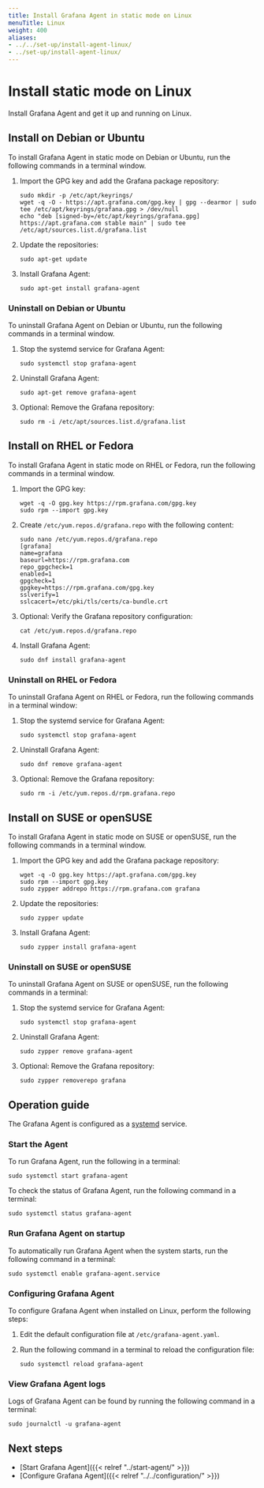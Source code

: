 ```yaml
---
title: Install Grafana Agent in static mode on Linux
menuTitle: Linux
weight: 400
aliases:
- ../../set-up/install-agent-linux/
- ../set-up/install-agent-linux/
---
```


# Install static mode on Linux

Install Grafana Agent and get it up and running on Linux.

## Install on Debian or Ubuntu

To install Grafana Agent in static mode on Debian or Ubuntu, run the following commands in a terminal window.

1. Import the GPG key and add the Grafana package repository:

   ```shell
   sudo mkdir -p /etc/apt/keyrings/
   wget -q -O - https://apt.grafana.com/gpg.key | gpg --dearmor | sudo tee /etc/apt/keyrings/grafana.gpg > /dev/null
   echo "deb [signed-by=/etc/apt/keyrings/grafana.gpg] https://apt.grafana.com stable main" | sudo tee /etc/apt/sources.list.d/grafana.list
   ```

1. Update the repositories:

   ```shell
   sudo apt-get update
   ```

1. Install Grafana Agent:

   ```shell
   sudo apt-get install grafana-agent
   ```

### Uninstall on Debian or Ubuntu

To uninstall Grafana Agent on Debian or Ubuntu, run the following commands in a terminal window.

1. Stop the systemd service for Grafana Agent:

   ```shell
   sudo systemctl stop grafana-agent
   ```

1. Uninstall Grafana Agent:

   ```shell
   sudo apt-get remove grafana-agent
   ```

1. Optional: Remove the Grafana repository:

   ```shell
   sudo rm -i /etc/apt/sources.list.d/grafana.list
   ```

## Install on RHEL or Fedora

To install Grafana Agent in static mode on RHEL or Fedora, run the following commands in a terminal window.

1. Import the GPG key:

   ```shell
   wget -q -O gpg.key https://rpm.grafana.com/gpg.key
   sudo rpm --import gpg.key
   ```

1. Create `/etc/yum.repos.d/grafana.repo` with the following content:

   ```shell
   sudo nano /etc/yum.repos.d/grafana.repo
   [grafana]
   name=grafana
   baseurl=https://rpm.grafana.com
   repo_gpgcheck=1
   enabled=1
   gpgcheck=1
   gpgkey=https://rpm.grafana.com/gpg.key
   sslverify=1
   sslcacert=/etc/pki/tls/certs/ca-bundle.crt
   ```

1. Optional: Verify the Grafana repository configuration:

   ```shell
   cat /etc/yum.repos.d/grafana.repo
   ```

1. Install Grafana Agent:

   ```shell
   sudo dnf install grafana-agent
   ```

### Uninstall on RHEL or Fedora

To uninstall Grafana Agent on RHEL or Fedora, run the following commands in a terminal window:

1. Stop the systemd service for Grafana Agent:

   ```shell
   sudo systemctl stop grafana-agent
   ```

1. Uninstall Grafana Agent:

   ```shell
   sudo dnf remove grafana-agent
   ```

1. Optional: Remove the Grafana repository:

   ```shell
   sudo rm -i /etc/yum.repos.d/rpm.grafana.repo
   ```

## Install on SUSE or openSUSE

To install Grafana Agent in static mode on SUSE or openSUSE, run the following commands in a terminal window.

1. Import the GPG key and add the Grafana package repository:

   ```shell
   wget -q -O gpg.key https://apt.grafana.com/gpg.key
   sudo rpm --import gpg.key
   sudo zypper addrepo https://rpm.grafana.com grafana
   ```

1. Update the repositories:

   ```shell
   sudo zypper update
   ```

1. Install Grafana Agent:

   ```shell
   sudo zypper install grafana-agent
   ```

### Uninstall on SUSE or openSUSE

To uninstall Grafana Agent on SUSE or openSUSE, run the following commands in a terminal:

1. Stop the systemd service for Grafana Agent:

   ```shell
   sudo systemctl stop grafana-agent
   ````

1. Uninstall Grafana Agent:

   ```shell
   sudo zypper remove grafana-agent
   ```

1. Optional: Remove the Grafana repository:

   ```shell
   sudo zypper removerepo grafana
   ```

## Operation guide

The Grafana Agent is configured as a [systemd](https://systemd.io/) service.

### Start the Agent

To run Grafana Agent, run the following in a terminal:

   ```shell
   sudo systemctl start grafana-agent
   ```

To check the status of Grafana Agent, run the following command in a terminal:

   ```shell
   sudo systemctl status grafana-agent
   ```

### Run Grafana Agent on startup

To automatically run Grafana Agent when the system starts, run the following command in a terminal:

   ```shell
   sudo systemctl enable grafana-agent.service
   ```

### Configuring Grafana Agent

To configure Grafana Agent when installed on Linux, perform the following steps:

1. Edit the default configuration file at `/etc/grafana-agent.yaml`. 

1. Run the following command in a terminal to reload the configuration file:

   ```shell
   sudo systemctl reload grafana-agent
   ```

### View Grafana Agent logs

Logs of Grafana Agent can be found by running the following command in a terminal:

   ```shell
   sudo journalctl -u grafana-agent
   ```

## Next steps

- [Start Grafana Agent]({{< relref "../start-agent/" >}})
- [Configure Grafana Agent]({{< relref "../../configuration/" >}})

